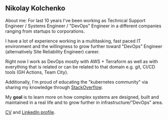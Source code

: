 ## Nikolay Kolchenko

About me: For last 10 years I've been working as Technical Support Engineer / Systems Engineer / "DevOps" Engineer in a different companies ranging from startups to corporations. 

I have a lot of experience working in a multitasking, fast paced IT environment and the willingness to grow further toward "DevOps" Engineer (alternatively Site Reliability Engineer) career.

Right now I work as DevOps mostly with AWS + Terraform as well as with everything that is related or can be related to that domain e.g. git, CI/CD tools (GH Actions, Team City).

Additionally, I'm proud of educating the "kubernetes community" via sharing my knowledge through [StackOverflow](https://stackoverflow.com/users/1466573).


My **goal** is to learn more on how complex systems are designed, built and maintained in a real life and to grow further 
in infrastructure/”DevOps” area.


[CV](https://github.com/nkolchenko/nkolchenko.github.io/raw/master/CVs/Nikolay_Kolchenko_DevOps.pdf) and  [LinkedIn profile](https://www.linkedin.com/in/nikolay-kolchenko-a8559a23/). 